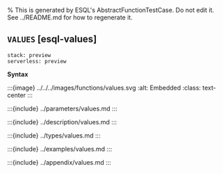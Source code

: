 % This is generated by ESQL's AbstractFunctionTestCase. Do not edit it. See ../README.md for how to regenerate it.

## `VALUES` [esql-values]
```{applies_to}
stack: preview
serverless: preview
```

**Syntax**

:::{image} ../../../images/functions/values.svg
:alt: Embedded
:class: text-center
:::


:::{include} ../parameters/values.md
:::

:::{include} ../description/values.md
:::

:::{include} ../types/values.md
:::

:::{include} ../examples/values.md
:::

:::{include} ../appendix/values.md
:::
